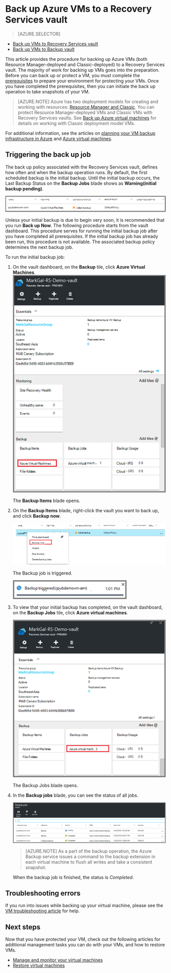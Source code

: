<properties
    pageTitle="Back up Azure VMs to a Recovery Services vault | Microsoft Azure"
    description="Discover, register, and back up Azure virtual machines to a recovery services vault with these procedures for Azure virtual machine backup."
    services="backup"
    documentationCenter=""
    authors="markgalioto"
    manager="cfreeman"
    editor=""
    keywords="virtual machine backup; back up virtual machine; backup and disaster recovery; arm vm backup"/>

<tags
    ms.service="backup"
    ms.workload="storage-backup-recovery"
    ms.tgt_pltfrm="na"
    ms.devlang="na"
    ms.topic="article"
    ms.date="07/29/2016"
    ms.author="trinadhk; jimpark; markgal;"/>


# <a name="back-up-azure-vms-to-a-recovery-services-vault"></a>Back up Azure VMs to a Recovery Services vault

> [AZURE.SELECTOR]
- [Back up VMs to Recovery Services vault](backup-azure-arm-vms.md)
- [Back up VMs to Backup vault](backup-azure-vms.md)

This article provides the procedure for backing up Azure VMs (both Resource Manager-deployed and Classic-deployed) to a Recovery Services vault. The majority of work for backing up VMs goes into the preparation. Before you can back up or protect a VM, you must complete the [prerequisites](backup-azure-arm-vms-prepare.md) to prepare your environment for protecting your VMs. Once you have completed the prerequisites, then you can initiate the back up operation to take snapshots of your VM.

>[AZURE.NOTE] Azure has two deployment models for creating and working with resources: [Resource Manager and Classic](../resource-manager-deployment-model.md). You can protect Resource Manager-deployed VMs and Classic VMs with Recovery Services vaults. See [Back up Azure virtual machines](backup-azure-vms.md) for details on working with Classic deployment model VMs.

For additional information, see the articles on [planning your VM backup infrastructure in Azure](backup-azure-vms-introduction.md) and [Azure virtual machines](https://azure.microsoft.com/documentation/services/virtual-machines/).

## <a name="triggering-the-back-up-job"></a>Triggering the back up job

The back up policy associated with the Recovery Services vault, defines how often and when the backup operation runs. By default, the first scheduled backup is the initial backup. Until the initial backup occurs, the Last Backup Status on the **Backup Jobs** blade shows as **Warning(initial backup pending)**.

![Backup pending](./media/backup-azure-vms-first-look-arm/initial-backup-not-run.png)

Unless your initial backup is due to begin very soon, it is recommended that you run **Back up Now**. The following procedure starts from the vault dashboard. This procedure serves for running the initial backup job after you have completed all prerequisites. If the initial backup job has already been run, this procedure is not available. The associated backup policy determines the next backup job.  

To run the initial backup job:

1. On the vault dashboard, on the **Backup** tile, click **Azure Virtual Machines**. <br/>
    ![Settings icon](./media/backup-azure-vms-first-look-arm/rs-vault-in-dashboard-backup-vms.png)

    The **Backup Items** blade opens.

2. On the **Backup Items** blade, right-click the vault you want to back up, and click **Backup now**.

    ![Settings icon](./media/backup-azure-vms-first-look-arm/back-up-now.png)

    The Backup job is triggered. <br/>

    ![Backup job triggered](./media/backup-azure-vms-first-look-arm/backup-triggered.png)

3. To view that your initial backup has completed, on the vault dashboard, on the **Backup Jobs** tile, click **Azure virtual machines**.

    ![Backup Jobs tile](./media/backup-azure-vms-first-look-arm/open-backup-jobs.png)

    The Backup Jobs blade opens.

4. In the **Backup jobs** blade, you can see the status of all jobs.

    ![Backup Jobs tile](./media/backup-azure-vms-first-look-arm/backup-jobs-in-jobs-view.png)

    >[AZURE.NOTE] As a part of the backup operation, the Azure Backup service issues a command to the backup extension in each virtual machine to flush all writes and take a consistent snapshot.

    When the backup job is finished, the status is *Completed*.


## <a name="troubleshooting-errors"></a>Troubleshooting errors
If you run into issues while backing up your virtual machine, please see the [VM troubleshooting article](backup-azure-vms-troubleshoot.md) for help.

## <a name="next-steps"></a>Next steps

Now that you have protected your VM, check out the following articles for additional management tasks  you can do with your VMs, and how to restore VMs.

- [Manage and monitor your virtual machines](backup-azure-manage-vms.md)
- [Restore virtual machines](backup-azure-arm-restore-vms.md)
